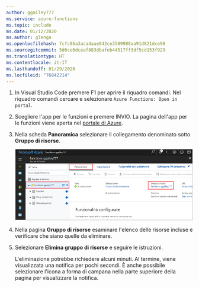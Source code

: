 ```yaml
---
author: ggailey777
ms.service: azure-functions
ms.topic: include
ms.date: 01/12/2020
ms.author: glenga
ms.openlocfilehash: fcfc86a3aca4aae042ce3589988aa91d821dce98
ms.sourcegitcommit: 5d6ce6dceaf883dbafeb44517ff3df5cd153f929
ms.translationtype: HT
ms.contentlocale: it-IT
ms.lasthandoff: 01/29/2020
ms.locfileid: "76842214"
---
```

1. In Visual Studio Code premere F1 per aprire il riquadro comandi. Nel riquadro comandi cercare e selezionare `Azure Functions: Open in portal`.

1. Scegliere l'app per le funzioni e premere INVIO. La pagina dell'app per le funzioni viene aperta nel [portale di Azure](https://portal.azure.com).

1. Nella scheda **Panoramica** selezionare il collegamento denominato sotto **Gruppo di risorse**.

    ![Selezionare il gruppo di risorse da eliminare dalla pagina dell'app per le funzioni.](./media/functions-cleanup-resources-vs-code/functions-app-delete-resource-group.png)

1. Nella pagina **Gruppo di risorse** esaminare l'elenco delle risorse incluse e verificare che siano quelle da eliminare.
 
1. Selezionare **Elimina gruppo di risorse** e seguire le istruzioni.

   L'eliminazione potrebbe richiedere alcuni minuti. Al termine, viene visualizzata una notifica per pochi secondi. È anche possibile selezionare l'icona a forma di campana nella parte superiore della pagina per visualizzare la notifica.
